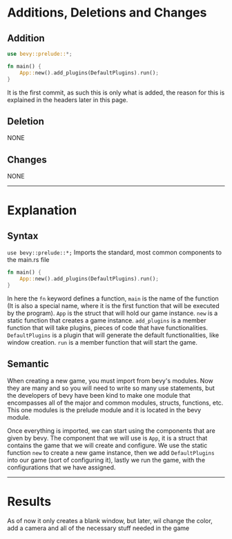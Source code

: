 # Additions, Deletions and Changes

## Addition

```rs
use bevy::prelude::*;

fn main() {
    App::new().add_plugins(DefaultPlugins).run();
}
```

It is the first commit, as such this is only what is added, the reason for this is explained in the headers later in this page.

## Deletion

NONE

## Changes

NONE

___

# Explanation

## Syntax

`use bevy::prelude::*;` Imports the standard, most common components to the main.rs file

```rs
fn main() {
    App::new().add_plugins(DefaultPlugins).run();
}
```

In here the `fn` keyword defines a function, `main` is the name of the function (It is also a special name, where it is the first function that will be executed by the program).
`App` is the struct that will hold our game instance.
`new` is a static function that creates a game instance.
`add_plugins` is a member function that will take plugins, pieces of code that have functionalities.
`DefaultPlugins` is a plugin that will generate the default functionalities, like window creation.
`run` is a member function that will start the game.

## Semantic

When creating a new game, you must import from bevy's modules. Now they are many and so you will need to write so many use statements, but the developers of bevy have been kind to make one module that encompasses all of the major and common modules, structs, functions, etc.
This one modules is the prelude module and it is located in the bevy module.

Once everything is imported, we can start using the components that are given by bevy.
The component that we will use is `App`, it is a struct that contains the game that we will create and configure.
We use the static function `new` to create a new game instance, then we add `DefaultPlugins` into our game (sort of configuring it), lastly we run the game, with the configurations that we have assigned.

___

# Results

As of now it only creates a blank window, but later, wil change the color, add a camera and all of the necessary stuff needed in the game
